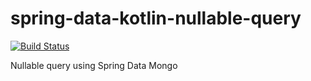 # spring-data-kotlin-nullable-query
[![Build Status](https://travis-ci.org/tiarebalbi/spring-data-kotlin-nullable-query.svg?branch=master)](https://travis-ci.org/tiarebalbi/spring-data-kotlin-nullable-query)

Nullable query using Spring Data Mongo

